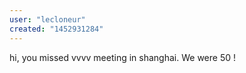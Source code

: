 ```yaml
---
user: "lecloneur"
created: "1452931284"
---
```


hi, you missed vvvv meeting in shanghai. We were 50 !
